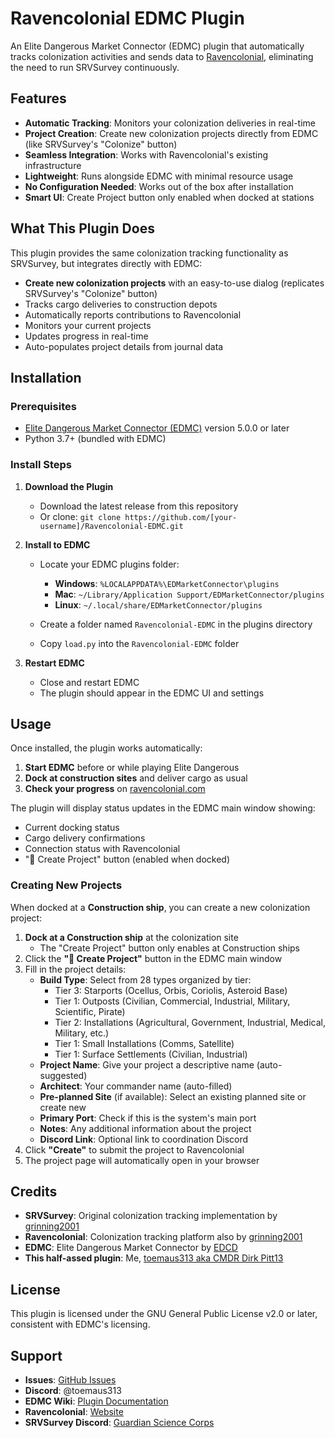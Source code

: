 # Ravencolonial EDMC Plugin

An Elite Dangerous Market Connector (EDMC) plugin that automatically tracks colonization activities and sends data to [Ravencolonial](https://ravencolonial.com), eliminating the need to run SRVSurvey continuously.

## Features

- **Automatic Tracking**: Monitors your colonization deliveries in real-time
- **Project Creation**: Create new colonization projects directly from EDMC (like SRVSurvey's "Colonize" button)
- **Seamless Integration**: Works with Ravencolonial's existing infrastructure
- **Lightweight**: Runs alongside EDMC with minimal resource usage
- **No Configuration Needed**: Works out of the box after installation
- **Smart UI**: Create Project button only enabled when docked at stations

## What This Plugin Does

This plugin provides the same colonization tracking functionality as SRVSurvey, but integrates directly with EDMC:

- **Create new colonization projects** with an easy-to-use dialog (replicates SRVSurvey's "Colonize" button)
- Tracks cargo deliveries to construction depots
- Automatically reports contributions to Ravencolonial
- Monitors your current projects
- Updates progress in real-time
- Auto-populates project details from journal data

## Installation

### Prerequisites

- [Elite Dangerous Market Connector (EDMC)](https://github.com/EDCD/EDMarketConnector/releases) version 5.0.0 or later
- Python 3.7+ (bundled with EDMC)

### Install Steps

1. **Download the Plugin**
   - Download the latest release from this repository
   - Or clone: `git clone https://github.com/[your-username]/Ravencolonial-EDMC.git`

2. **Install to EDMC**
   - Locate your EDMC plugins folder:
     - **Windows**: `%LOCALAPPDATA%\EDMarketConnector\plugins`
     - **Mac**: `~/Library/Application Support/EDMarketConnector/plugins`
     - **Linux**: `~/.local/share/EDMarketConnector/plugins`
   
   - Create a folder named `Ravencolonial-EDMC` in the plugins directory
   - Copy `load.py` into the `Ravencolonial-EDMC` folder

3. **Restart EDMC**
   - Close and restart EDMC
   - The plugin should appear in the EDMC UI and settings

## Usage

Once installed, the plugin works automatically:

1. **Start EDMC** before or while playing Elite Dangerous
2. **Dock at construction sites** and deliver cargo as usual
3. **Check your progress** on [ravencolonial.com](https://ravencolonial.com)

The plugin will display status updates in the EDMC main window showing:
- Current docking status
- Cargo delivery confirmations
- Connection status with Ravencolonial
- "🚧 Create Project" button (enabled when docked)

### Creating New Projects

When docked at a **Construction ship**, you can create a new colonization project:

1. **Dock at a Construction ship** at the colonization site
   - The "Create Project" button only enables at Construction ships
2. Click the **"🚧 Create Project"** button in the EDMC main window
3. Fill in the project details:
   - **Build Type**: Select from 28 types organized by tier:
     - Tier 3: Starports (Ocellus, Orbis, Coriolis, Asteroid Base)
     - Tier 1: Outposts (Civilian, Commercial, Industrial, Military, Scientific, Pirate)
     - Tier 2: Installations (Agricultural, Government, Industrial, Medical, Military, etc.)
     - Tier 1: Small Installations (Comms, Satellite)
     - Tier 1: Surface Settlements (Civilian, Industrial)
   - **Project Name**: Give your project a descriptive name (auto-suggested)
   - **Architect**: Your commander name (auto-filled)
   - **Pre-planned Site** (if available): Select an existing planned site or create new
   - **Primary Port**: Check if this is the system's main port
   - **Notes**: Any additional information about the project
   - **Discord Link**: Optional link to coordination Discord
4. Click **"Create"** to submit the project to Ravencolonial
5. The project page will automatically open in your browser

## Credits

- **SRVSurvey**: Original colonization tracking implementation by [grinning2001](https://github.com/njthomson/SrvSurvey)
- **Ravencolonial**: Colonization tracking platform also by [grinning2001](https://ravencolonial.com)
- **EDMC**: Elite Dangerous Market Connector by [EDCD](https://github.com/EDCD/EDMarketConnector)
- **This half-assed plugin**: Me, [toemaus313 aka CMDR Dirk Pitt13](https://github.com/toemaus313/Ravencolonial-EDMC)

## License

This plugin is licensed under the GNU General Public License v2.0 or later, consistent with EDMC's licensing.

## Support

- **Issues**: [GitHub Issues](https://github.com/[your-username]/Ravencolonial-EDMC/issues)
- **Discord**: @toemaus313
- **EDMC Wiki**: [Plugin Documentation](https://github.com/EDCD/EDMarketConnector/wiki/Plugins)
- **Ravencolonial**: [Website](https://ravencolonial.com)
- **SRVSurvey Discord**: [Guardian Science Corps](https://discord.gg/GJjTFa9fsz)